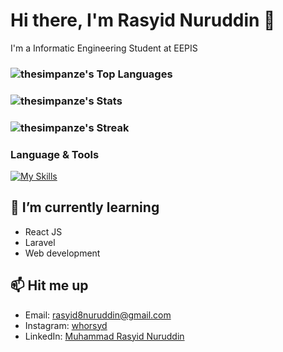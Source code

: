 # Hi there, I'm Rasyid Nuruddin 👋
I'm a Informatic Engineering Student at EEPIS

 ### ![thesimpanze's Top Languages](https://github-readme-stats.vercel.app/api/top-langs/?username=thesimpanze&theme=react&show_icons=true&hide_border=true&layout=compact)
 ### ![thesimpanze's Stats](https://github-readme-stats.vercel.app/api?username=thesimpanze&theme=react&show_icons=true&hide_border=true&count_private=true)
 ### ![thesimpanze's Streak](https://github-readme-streak-stats.herokuapp.com/?user=thesimpanze&theme=react&hide_border=true)

 ### Language & Tools
 [![My Skills](https://skillicons.dev/icons?i=html,css,javascript,git,postman,github,mysql,tailwind,react,laravel,npm,stackoverflow)](https://skillicons.dev)
<!--
**thesimpanze/thesimpanze** is a ✨ _special_ ✨ repository because its `README.md` (this file) appears on your GitHub profile.

Here are some ideas to get you started:

- 🔭 I’m currently working on ...
- 🌱 I’m currently learning ...
- 👯 I’m looking to collaborate on ...
- 🤔 I’m looking for help with ...
- 💬 Ask me about ...
- 📫 How to reach me: ...
- 😄 Pronouns: ...
- ⚡ Fun fact: ...
-->
## 🌱 I’m currently learning
- React JS
- Laravel
- Web development

## 📫 Hit me up
- Email: [rasyid8nuruddin@gmail.com](rasyid8nuruddin@gmail.com)
- Instagram: [whorsyd](instagram.com/whorsyd)
- LinkedIn: [Muhammad Rasyid Nuruddin](https://id.linkedin.com/in/muhammad-rasyid-nuruddin-60b18226a)
